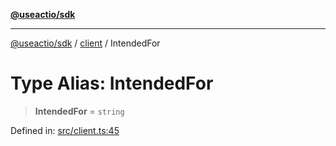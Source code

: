 [**@useactio/sdk**](../../README.md)

***

[@useactio/sdk](../../modules.md) / [client](../README.md) / IntendedFor

# Type Alias: IntendedFor

> **IntendedFor** = `string`

Defined in: [src/client.ts:45](https://github.com/useactio/sdk/blob/05c3f60504530bc924eb1866a55e5825e99fa486/src/client.ts#L45)

